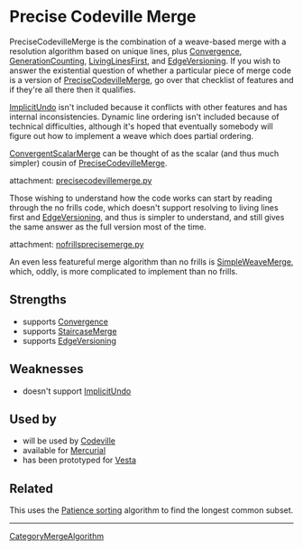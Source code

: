 # Precise Codeville Merge

PreciseCodevilleMerge is the combination of a weave-based merge with a resolution algorithm based on unique lines, plus [Convergence](Convergence.md), [GenerationCounting](GenerationCounting.md), [LivingLinesFirst](LivingLinesFirst.md), and [EdgeVersioning](EdgeVersioning.md). If you wish to answer the existential question of whether a particular piece of merge code is a version of [PreciseCodevilleMerge](PreciseCodevilleMerge.md), go over that checklist of features and if they're all there then it qualifies.

[ImplicitUndo](ImplicitUndo.md) isn't included because it conflicts with other features and has internal inconsistencies. Dynamic line ordering isn't included because of technical difficulties, although it's hoped that eventually somebody will figure out how to implement a weave which does partial ordering.

[ConvergentScalarMerge](ConvergentScalarMerge.md) can be thought of as the scalar (and thus much simpler) cousin of [PreciseCodevilleMerge](PreciseCodevilleMerge.md).

attachment: [precisecodevillemerge.py](attachments/precisecodevillemerge.py)

Those wishing to understand how the code works can start by reading through the no frills code, which doesn't support resolving to living lines first and [EdgeVersioning](EdgeVersioning.md), and thus is simpler to understand, and still gives the same answer as the full version most of the time.

attachment: [nofrillsprecisemerge.py](attachments/nofrillsprecisemerge.py)

An even less featureful merge algorithm than no frills is [SimpleWeaveMerge](SimpleWeaveMerge.md), which, oddly, is more complicated to implement than no frills.

## Strengths

  * supports [Convergence](Convergence.md)
  * supports [StaircaseMerge](StaircaseMerge.md)
  * supports [EdgeVersioning](EdgeVersioning.md)

## Weaknesses

  * doesn't support [ImplicitUndo](ImplicitUndo.md)

## Used by

  * will be used by [Codeville](Codeville.md)
  * available for [Mercurial](Mercurial.md)
  * has been prototyped for [Vesta](Vesta.md)

## Related

This uses the [Patience sorting](http://en.wikipedia.org/wiki/Patience_sorting) algorithm  to find the longest common subset.

----

[CategoryMergeAlgorithm](CategoryMergeAlgorithm.md)

